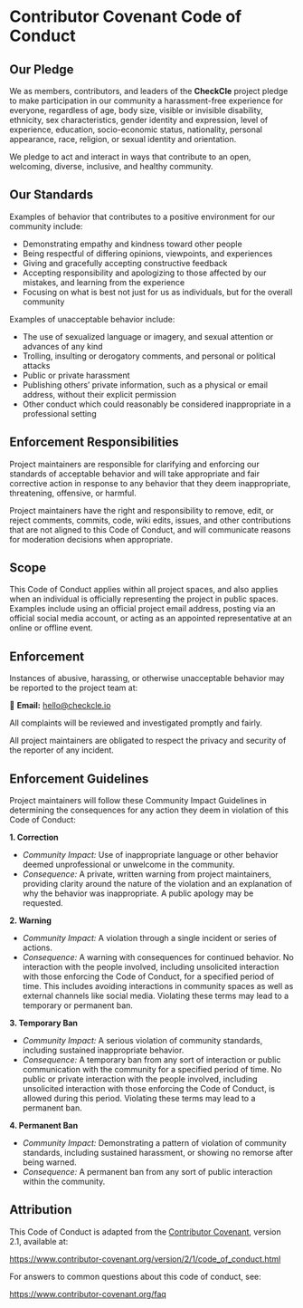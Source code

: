 # Contributor Covenant Code of Conduct

## Our Pledge

We as members, contributors, and leaders of the **CheckCle** project pledge to make participation in our community a harassment-free experience for everyone, regardless of age, body size, visible or invisible disability, ethnicity, sex characteristics, gender identity and expression, level of experience, education, socio-economic status, nationality, personal appearance, race, religion, or sexual identity and orientation.

We pledge to act and interact in ways that contribute to an open, welcoming, diverse, inclusive, and healthy community.

## Our Standards

Examples of behavior that contributes to a positive environment for our community include:

- Demonstrating empathy and kindness toward other people
- Being respectful of differing opinions, viewpoints, and experiences
- Giving and gracefully accepting constructive feedback
- Accepting responsibility and apologizing to those affected by our mistakes, and learning from the experience
- Focusing on what is best not just for us as individuals, but for the overall community

Examples of unacceptable behavior include:

- The use of sexualized language or imagery, and sexual attention or advances of any kind
- Trolling, insulting or derogatory comments, and personal or political attacks
- Public or private harassment
- Publishing others’ private information, such as a physical or email address, without their explicit permission
- Other conduct which could reasonably be considered inappropriate in a professional setting

## Enforcement Responsibilities

Project maintainers are responsible for clarifying and enforcing our standards of acceptable behavior and will take appropriate and fair corrective action in response to any behavior that they deem inappropriate, threatening, offensive, or harmful.

Project maintainers have the right and responsibility to remove, edit, or reject comments, commits, code, wiki edits, issues, and other contributions that are not aligned to this Code of Conduct, and will communicate reasons for moderation decisions when appropriate.

## Scope

This Code of Conduct applies within all project spaces, and also applies when an individual is officially representing the project in public spaces. Examples include using an official project email address, posting via an official social media account, or acting as an appointed representative at an online or offline event.

## Enforcement

Instances of abusive, harassing, or otherwise unacceptable behavior may be reported to the project team at:

📧 **Email:** [hello@checkcle.io](mailto:hello@checkcle.io)

All complaints will be reviewed and investigated promptly and fairly.

All project maintainers are obligated to respect the privacy and security of the reporter of any incident.

## Enforcement Guidelines

Project maintainers will follow these Community Impact Guidelines in determining the consequences for any action they deem in violation of this Code of Conduct:

**1. Correction**

- *Community Impact:* Use of inappropriate language or other behavior deemed unprofessional or unwelcome in the community.
- *Consequence:* A private, written warning from project maintainers, providing clarity around the nature of the violation and an explanation of why the behavior was inappropriate. A public apology may be requested.

**2. Warning**

- *Community Impact:* A violation through a single incident or series of actions.
- *Consequence:* A warning with consequences for continued behavior. No interaction with the people involved, including unsolicited interaction with those enforcing the Code of Conduct, for a specified period of time. This includes avoiding interactions in community spaces as well as external channels like social media. Violating these terms may lead to a temporary or permanent ban.

**3. Temporary Ban**

- *Community Impact:* A serious violation of community standards, including sustained inappropriate behavior.
- *Consequence:* A temporary ban from any sort of interaction or public communication with the community for a specified period of time. No public or private interaction with the people involved, including unsolicited interaction with those enforcing the Code of Conduct, is allowed during this period. Violating these terms may lead to a permanent ban.

**4. Permanent Ban**

- *Community Impact:* Demonstrating a pattern of violation of community standards, including sustained harassment, or showing no remorse after being warned.
- *Consequence:* A permanent ban from any sort of public interaction within the community.

## Attribution

This Code of Conduct is adapted from the [Contributor Covenant][homepage], version 2.1, available at:

https://www.contributor-covenant.org/version/2/1/code_of_conduct.html

For answers to common questions about this code of conduct, see:

https://www.contributor-covenant.org/faq

[homepage]: https://www.contributor-covenant.org
